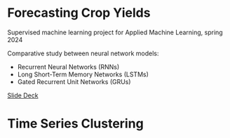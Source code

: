 # Forecasting Crop Yields
Supervised machine learning project for Applied Machine Learning, spring 2024

Comparative study between neural network models:
- Recurrent Neural Networks (RNNs)
- Long Short-Term Memory Networks (LSTMs)
- Gated Recurrent Unit Networks (GRUs)

[Slide Deck](supervised_learning_project.pptx)

# Time Series Clustering

